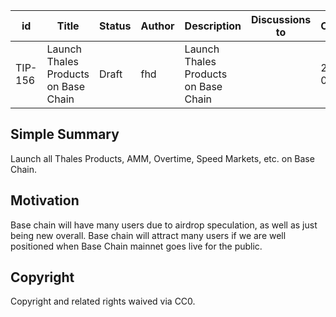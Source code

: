 
| id | Title | Status | Author | Description | Discussions to | Created |
| ----------- | ----------- | ----------- | ----------- | ----------- | ----------- | ----------- |
| TIP-156 |Launch Thales Products on Base Chain | Draft | fhd |Launch Thales Products on Base Chain |  | 2022-07-13
 
## Simple Summary
Launch all Thales Products, AMM, Overtime, Speed Markets, etc. on Base Chain.
## Motivation
Base chain will have many users due to airdrop speculation, as well as just being new overall. Base chain will attract many users if we are well positioned when Base Chain mainnet goes live for the public.
## Copyright
 
Copyright and related rights waived via CC0.
